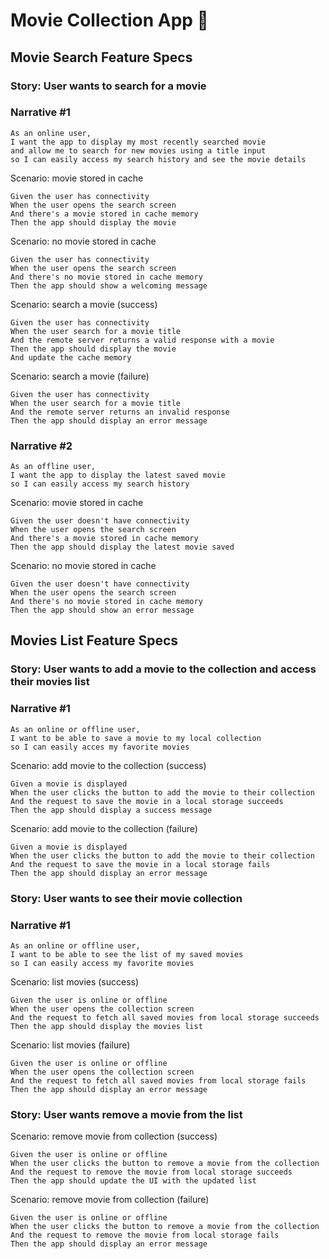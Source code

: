 # Movie Collection App 🍿

## Movie Search Feature Specs

### Story: User wants to search for a movie
### Narrative #1

```
As an online user,
I want the app to display my most recently searched movie
and allow me to search for new movies using a title input
so I can easily access my search history and see the movie details
```

Scenario: movie stored in cache

```
Given the user has connectivity
When the user opens the search screen
And there's a movie stored in cache memory
Then the app should display the movie
```

Scenario: no movie stored in cache

```
Given the user has connectivity
When the user opens the search screen
And there's no movie stored in cache memory
Then the app should show a welcoming message
```

Scenario: search a movie (success)

```
Given the user has connectivity
When the user search for a movie title
And the remote server returns a valid response with a movie
Then the app should display the movie
And update the cache memory
```

Scenario: search a movie (failure)

```
Given the user has connectivity
When the user search for a movie title
And the remote server returns an invalid response 
Then the app should display an error message
```

### Narrative #2

```
As an offline user,
I want the app to display the latest saved movie
so I can easily access my search history
```

Scenario: movie stored in cache

```
Given the user doesn't have connectivity
When the user opens the search screen
And there's a movie stored in cache memory
Then the app should display the latest movie saved
```


Scenario: no movie stored in cache

```
Given the user doesn't have connectivity
When the user opens the search screen
And there's no movie stored in cache memory 
Then the app should show an error message
```


## Movies List Feature Specs

### Story: User wants to add a movie to the collection and access their movies list
### Narrative #1

```
As an online or offline user,
I want to be able to save a movie to my local collection
so I can easily acces my favorite movies 
```

Scenario: add movie to the collection (success)

```
Given a movie is displayed
When the user clicks the button to add the movie to their collection
And the request to save the movie in a local storage succeeds 
Then the app should display a success message
```

Scenario: add movie to the collection (failure)

```
Given a movie is displayed
When the user clicks the button to add the movie to their collection
And the request to save the movie in a local storage fails 
Then the app should display an error message
```
### Story: User wants to see their movie collection
### Narrative #1

```
As an online or offline user,
I want to be able to see the list of my saved movies
so I can easily access my favorite movies 
```

Scenario: list movies (success)

```
Given the user is online or offline
When the user opens the collection screen
And the request to fetch all saved movies from local storage succeeds
Then the app should display the movies list
```

Scenario: list movies (failure)

```
Given the user is online or offline
When the user opens the collection screen
And the request to fetch all saved movies from local storage fails
Then the app should display an error message
```

### Story: User wants remove a movie from the list

Scenario: remove movie from collection (success)

```
Given the user is online or offline
When the user clicks the button to remove a movie from the collection
And the request to remove the movie from local storage succeeds
Then the app should update the UI with the updated list
```

Scenario: remove movie from collection (failure)

```
Given the user is online or offline
When the user clicks the button to remove a movie from the collection
And the request to remove the movie from local storage fails 
Then the app should display an error message
```

